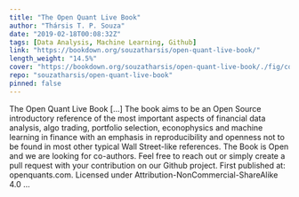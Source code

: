 ```yaml
---
title: "The Open Quant Live Book"
author: "Thársis T. P. Souza"
date: "2019-02-18T00:08:32Z"
tags: [Data Analysis, Machine Learning, Github]
link: "https://bookdown.org/souzatharsis/open-quant-live-book/"
length_weight: "14.5%"
cover: "https://bookdown.org/souzatharsis/open-quant-live-book/./fig/cover1.jpg"
repo: "souzatharsis/open-quant-live-book"
pinned: false
---
```


The Open Quant Live Book [...] The book aims to be an Open Source introductory reference of the most important aspects of financial data analysis, algo trading, portfolio selection, econophysics and machine learning in finance with an emphasis in reproducibility and openness not to be found in most other typical Wall Street-like references. The Book is Open and we are looking for co-authors. Feel free to reach out or simply create a pull request with your contribution on our Github project. First published at: openquants.com. Licensed under Attribution-NonCommercial-ShareAlike 4.0 ...
